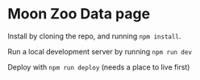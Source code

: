 # Moon Zoo Data page

Install by cloning the repo, and running `npm install`.

Run a local development server by running `npm run dev`

Deploy with `npm run deploy` (needs a place to live first)
